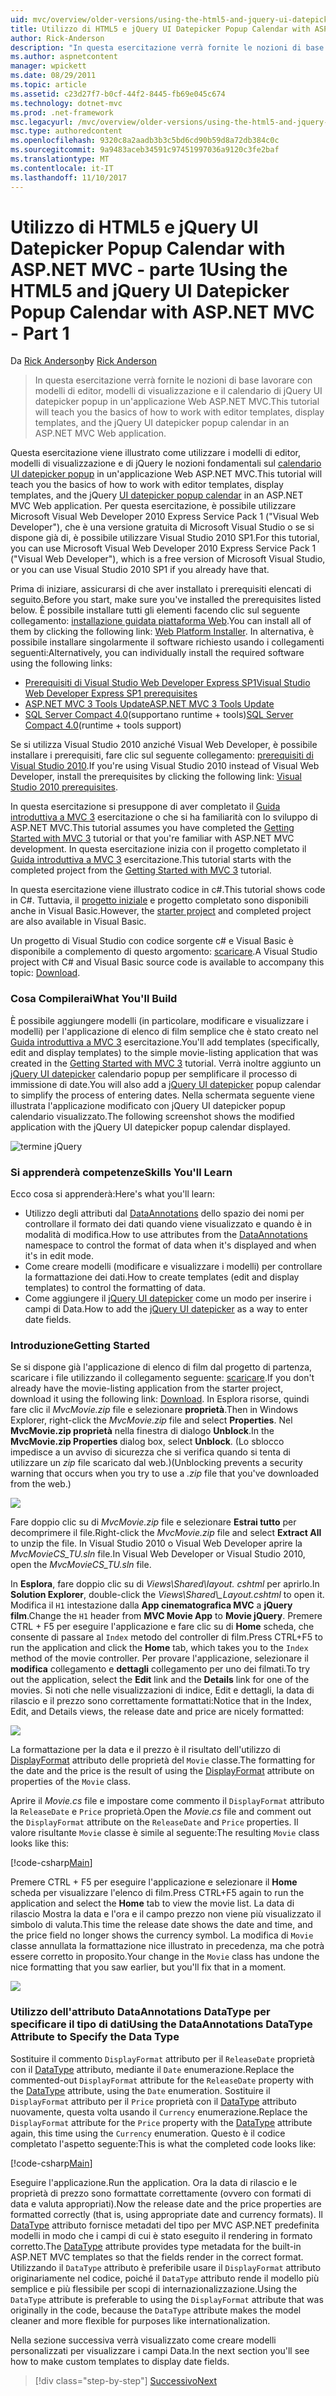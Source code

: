 ```yaml
---
uid: mvc/overview/older-versions/using-the-html5-and-jquery-ui-datepicker-popup-calendar-with-aspnet-mvc/using-the-html5-and-jquery-ui-datepicker-popup-calendar-with-aspnet-mvc-part-1
title: Utilizzo di HTML5 e jQuery UI Datepicker Popup Calendar with ASP.NET MVC - parte 1 | Documenti Microsoft
author: Rick-Anderson
description: "In questa esercitazione verrà fornite le nozioni di base lavorare con modelli di editor, modelli di visualizzazione e il calendario di jQuery UI datepicker popup in una macchina virtuale di ASP.NET..."
ms.author: aspnetcontent
manager: wpickett
ms.date: 08/29/2011
ms.topic: article
ms.assetid: c23d27f7-b0cf-44f2-8445-fb69e045c674
ms.technology: dotnet-mvc
ms.prod: .net-framework
msc.legacyurl: /mvc/overview/older-versions/using-the-html5-and-jquery-ui-datepicker-popup-calendar-with-aspnet-mvc/using-the-html5-and-jquery-ui-datepicker-popup-calendar-with-aspnet-mvc-part-1
msc.type: authoredcontent
ms.openlocfilehash: 9320c8a2aadb3b3c5bd6cd90b59d8a72db384c0c
ms.sourcegitcommit: 9a9483aceb34591c97451997036a9120c3fe2baf
ms.translationtype: MT
ms.contentlocale: it-IT
ms.lasthandoff: 11/10/2017
---
```

<a name="using-the-html5-and-jquery-ui-datepicker-popup-calendar-with-aspnet-mvc---part-1"></a><span data-ttu-id="4cd73-103">Utilizzo di HTML5 e jQuery UI Datepicker Popup Calendar with ASP.NET MVC - parte 1</span><span class="sxs-lookup"><span data-stu-id="4cd73-103">Using the HTML5 and jQuery UI Datepicker Popup Calendar with ASP.NET MVC - Part 1</span></span>
====================
<span data-ttu-id="4cd73-104">Da [Rick Anderson](https://github.com/Rick-Anderson)</span><span class="sxs-lookup"><span data-stu-id="4cd73-104">by [Rick Anderson](https://github.com/Rick-Anderson)</span></span>

> <span data-ttu-id="4cd73-105">In questa esercitazione verrà fornite le nozioni di base lavorare con modelli di editor, modelli di visualizzazione e il calendario di jQuery UI datepicker popup in un'applicazione Web ASP.NET MVC.</span><span class="sxs-lookup"><span data-stu-id="4cd73-105">This tutorial will teach you the basics of how to work with editor templates, display templates, and the jQuery UI datepicker popup calendar in an ASP.NET MVC Web application.</span></span>


<span data-ttu-id="4cd73-106">Questa esercitazione viene illustrato come utilizzare i modelli di editor, modelli di visualizzazione e di jQuery le nozioni fondamentali sul [calendario UI datepicker popup](http://plugins.jquery.com/project/datepicker) in un'applicazione Web ASP.NET MVC.</span><span class="sxs-lookup"><span data-stu-id="4cd73-106">This tutorial will teach you the basics of how to work with editor templates, display templates, and the jQuery [UI datepicker popup calendar](http://plugins.jquery.com/project/datepicker) in an ASP.NET MVC Web application.</span></span> <span data-ttu-id="4cd73-107">Per questa esercitazione, è possibile utilizzare Microsoft Visual Web Developer 2010 Express Service Pack 1 (&quot;Visual Web Developer&quot;), che è una versione gratuita di Microsoft Visual Studio o se si dispone già di, è possibile utilizzare Visual Studio 2010 SP1.</span><span class="sxs-lookup"><span data-stu-id="4cd73-107">For this tutorial, you can use Microsoft Visual Web Developer 2010 Express Service Pack 1 (&quot;Visual Web Developer&quot;), which is a free version of Microsoft Visual Studio, or you can use Visual Studio 2010 SP1 if you already have that.</span></span>

<span data-ttu-id="4cd73-108">Prima di iniziare, assicurarsi di che aver installato i prerequisiti elencati di seguito.</span><span class="sxs-lookup"><span data-stu-id="4cd73-108">Before you start, make sure you've installed the prerequisites listed below.</span></span> <span data-ttu-id="4cd73-109">È possibile installare tutti gli elementi facendo clic sul seguente collegamento: [installazione guidata piattaforma Web](https://www.microsoft.com/web/gallery/install.aspx?appid=VWD2010SP1Pack).</span><span class="sxs-lookup"><span data-stu-id="4cd73-109">You can install all of them by clicking the following link: [Web Platform Installer](https://www.microsoft.com/web/gallery/install.aspx?appid=VWD2010SP1Pack).</span></span> <span data-ttu-id="4cd73-110">In alternativa, è possibile installare singolarmente il software richiesto usando i collegamenti seguenti:</span><span class="sxs-lookup"><span data-stu-id="4cd73-110">Alternatively, you can individually install the required software using the following links:</span></span>

- [<span data-ttu-id="4cd73-111">Prerequisiti di Visual Studio Web Developer Express SP1</span><span class="sxs-lookup"><span data-stu-id="4cd73-111">Visual Studio Web Developer Express SP1 prerequisites</span></span>](https://www.microsoft.com/web/gallery/install.aspx?appid=VWD2010SP1Pack)
- [<span data-ttu-id="4cd73-112">ASP.NET MVC 3 Tools Update</span><span class="sxs-lookup"><span data-stu-id="4cd73-112">ASP.NET MVC 3 Tools Update</span></span>](https://www.microsoft.com/web/gallery/install.aspx?appsxml=&amp;appid=MVC3)
- <span data-ttu-id="4cd73-113">[SQL Server Compact 4.0](https://www.microsoft.com/web/gallery/install.aspx?appid=SQLCE;SQLCEVSTools_4_0)(supportano runtime + tools)</span><span class="sxs-lookup"><span data-stu-id="4cd73-113">[SQL Server Compact 4.0](https://www.microsoft.com/web/gallery/install.aspx?appid=SQLCE;SQLCEVSTools_4_0)(runtime + tools support)</span></span>

<span data-ttu-id="4cd73-114">Se si utilizza Visual Studio 2010 anziché Visual Web Developer, è possibile installare i prerequisiti, fare clic sul seguente collegamento: [prerequisiti di Visual Studio 2010](https://www.microsoft.com/web/gallery/install.aspx?appsxml=&amp;appid=VS2010SP1Pack).</span><span class="sxs-lookup"><span data-stu-id="4cd73-114">If you're using Visual Studio 2010 instead of Visual Web Developer, install the prerequisites by clicking the following link: [Visual Studio 2010 prerequisites](https://www.microsoft.com/web/gallery/install.aspx?appsxml=&amp;appid=VS2010SP1Pack).</span></span>

<span data-ttu-id="4cd73-115">In questa esercitazione si presuppone di aver completato il [Guida introduttiva a MVC 3](../getting-started-with-aspnet-mvc3/cs/intro-to-aspnet-mvc-3.md) esercitazione o che si ha familiarità con lo sviluppo di ASP.NET MVC.</span><span class="sxs-lookup"><span data-stu-id="4cd73-115">This tutorial assumes you have completed the [Getting Started with MVC 3](../getting-started-with-aspnet-mvc3/cs/intro-to-aspnet-mvc-3.md) tutorial or that you're familiar with ASP.NET MVC development.</span></span> <span data-ttu-id="4cd73-116">In questa esercitazione inizia con il progetto completato il [Guida introduttiva a MVC 3](../getting-started-with-aspnet-mvc3/cs/intro-to-aspnet-mvc-3.md) esercitazione.</span><span class="sxs-lookup"><span data-stu-id="4cd73-116">This tutorial starts with the completed project from the [Getting Started with MVC 3](../getting-started-with-aspnet-mvc3/cs/intro-to-aspnet-mvc-3.md) tutorial.</span></span>

<span data-ttu-id="4cd73-117">In questa esercitazione viene illustrato codice in c#.</span><span class="sxs-lookup"><span data-stu-id="4cd73-117">This tutorial shows code in C#.</span></span> <span data-ttu-id="4cd73-118">Tuttavia, il [progetto iniziale](https://archive.msdn.microsoft.com/Project/Download/FileDownload.aspx?ProjectName=aspnetmvcsamples&amp;DownloadId=15800) e progetto completato sono disponibili anche in Visual Basic.</span><span class="sxs-lookup"><span data-stu-id="4cd73-118">However, the [starter project](https://archive.msdn.microsoft.com/Project/Download/FileDownload.aspx?ProjectName=aspnetmvcsamples&amp;DownloadId=15800) and completed project are also available in Visual Basic.</span></span>

<span data-ttu-id="4cd73-119">Un progetto di Visual Studio con codice sorgente c# e Visual Basic è disponibile a complemento di questo argomento: [scaricare](https://archive.msdn.microsoft.com/Project/Download/FileDownload.aspx?ProjectName=aspnetmvcsamples&amp;DownloadId=15800).</span><span class="sxs-lookup"><span data-stu-id="4cd73-119">A Visual Studio project with C# and Visual Basic source code is available to accompany this topic: [Download](https://archive.msdn.microsoft.com/Project/Download/FileDownload.aspx?ProjectName=aspnetmvcsamples&amp;DownloadId=15800).</span></span>

### <a name="what-youll-build"></a><span data-ttu-id="4cd73-120">Cosa Compilerai</span><span class="sxs-lookup"><span data-stu-id="4cd73-120">What You'll Build</span></span>

<span data-ttu-id="4cd73-121">È possibile aggiungere modelli (in particolare, modificare e visualizzare i modelli) per l'applicazione di elenco di film semplice che è stato creato nel [Guida introduttiva a MVC 3](../getting-started-with-aspnet-mvc3/cs/intro-to-aspnet-mvc-3.md) esercitazione.</span><span class="sxs-lookup"><span data-stu-id="4cd73-121">You'll add templates (specifically, edit and display templates) to the simple movie-listing application that was created in the [Getting Started with MVC 3](../getting-started-with-aspnet-mvc3/cs/intro-to-aspnet-mvc-3.md) tutorial.</span></span> <span data-ttu-id="4cd73-122">Verrà inoltre aggiunto un [jQuery UI datepicker](http://jqueryui.com/demos/datepicker/) calendario popup per semplificare il processo di immissione di date.</span><span class="sxs-lookup"><span data-stu-id="4cd73-122">You will also add a [jQuery UI datepicker](http://jqueryui.com/demos/datepicker/) popup calendar to simplify the process of entering dates.</span></span> <span data-ttu-id="4cd73-123">Nella schermata seguente viene illustrata l'applicazione modificato con jQuery UI datepicker popup calendario visualizzato.</span><span class="sxs-lookup"><span data-stu-id="4cd73-123">The following screenshot shows the modified application with the jQuery UI datepicker popup calendar displayed.</span></span>

![termine jQuery](using-the-html5-and-jquery-ui-datepicker-popup-calendar-with-aspnet-mvc-part-1/_static/image1.png)

### <a name="skills-youll-learn"></a><span data-ttu-id="4cd73-125">Si apprenderà competenze</span><span class="sxs-lookup"><span data-stu-id="4cd73-125">Skills You'll Learn</span></span>

<span data-ttu-id="4cd73-126">Ecco cosa si apprenderà:</span><span class="sxs-lookup"><span data-stu-id="4cd73-126">Here's what you'll learn:</span></span>

- <span data-ttu-id="4cd73-127">Utilizzo degli attributi dal [DataAnnotations](https://msdn.microsoft.com/en-us/library/system.componentmodel.dataannotations.aspx) dello spazio dei nomi per controllare il formato dei dati quando viene visualizzato e quando è in modalità di modifica.</span><span class="sxs-lookup"><span data-stu-id="4cd73-127">How to use attributes from the [DataAnnotations](https://msdn.microsoft.com/en-us/library/system.componentmodel.dataannotations.aspx) namespace to control the format of data when it's displayed and when it's in edit mode.</span></span>
- <span data-ttu-id="4cd73-128">Come creare modelli (modificare e visualizzare i modelli) per controllare la formattazione dei dati.</span><span class="sxs-lookup"><span data-stu-id="4cd73-128">How to create templates (edit and display templates) to control the formatting of data.</span></span>
- <span data-ttu-id="4cd73-129">Come aggiungere il [jQuery UI datepicker](http://jqueryui.com/demos/datepicker/) come un modo per inserire i campi di Data.</span><span class="sxs-lookup"><span data-stu-id="4cd73-129">How to add the [jQuery UI datepicker](http://jqueryui.com/demos/datepicker/) as a way to enter date fields.</span></span>

### <a name="getting-started"></a><span data-ttu-id="4cd73-130">Introduzione</span><span class="sxs-lookup"><span data-stu-id="4cd73-130">Getting Started</span></span>

<span data-ttu-id="4cd73-131">Se si dispone già l'applicazione di elenco di film dal progetto di partenza, scaricare i file utilizzando il collegamento seguente: [scaricare](https://code.msdn.microsoft.com/Project/Download/FileDownload.aspx?https://archive.msdn.microsoft.com/Project/Download/FileDownload.aspx?ProjectName=aspnetmvcsamples&amp;DownloadId=15800).</span><span class="sxs-lookup"><span data-stu-id="4cd73-131">If you don't already have the movie-listing application from the starter project, download it using the following link: [Download](https://code.msdn.microsoft.com/Project/Download/FileDownload.aspx?https://archive.msdn.microsoft.com/Project/Download/FileDownload.aspx?ProjectName=aspnetmvcsamples&amp;DownloadId=15800).</span></span> <span data-ttu-id="4cd73-132">In Esplora risorse, quindi fare clic il *MvcMovie.zip* file e selezionare **proprietà**.</span><span class="sxs-lookup"><span data-stu-id="4cd73-132">Then in Windows Explorer, right-click the *MvcMovie.zip* file and select **Properties**.</span></span> <span data-ttu-id="4cd73-133">Nel **MvcMovie.zip proprietà** nella finestra di dialogo **Unblock**.</span><span class="sxs-lookup"><span data-stu-id="4cd73-133">In the **MvcMovie.zip Properties** dialog box, select **Unblock**.</span></span> <span data-ttu-id="4cd73-134">(Lo sblocco impedisce a un avviso di sicurezza che si verifica quando si tenta di utilizzare un *zip* file scaricato dal web.)</span><span class="sxs-lookup"><span data-stu-id="4cd73-134">(Unblocking prevents a security warning that occurs when you try to use a *.zip* file that you've downloaded from the web.)</span></span>

![](using-the-html5-and-jquery-ui-datepicker-popup-calendar-with-aspnet-mvc-part-1/_static/image2.png)

<span data-ttu-id="4cd73-135">Fare doppio clic su di *MvcMovie.zip* file e selezionare **Estrai tutto** per decomprimere il file.</span><span class="sxs-lookup"><span data-stu-id="4cd73-135">Right-click the *MvcMovie.zip* file and select **Extract All** to unzip the file.</span></span> <span data-ttu-id="4cd73-136">In Visual Studio 2010 o Visual Web Developer aprire la *MvcMovieCS\_TU.sln* file.</span><span class="sxs-lookup"><span data-stu-id="4cd73-136">In Visual Web Developer or Visual Studio 2010, open the *MvcMovieCS\_TU.sln* file.</span></span>

<span data-ttu-id="4cd73-137">In **Esplora**, fare doppio clic su di *Views\Shared\\layout. cshtml* per aprirlo.</span><span class="sxs-lookup"><span data-stu-id="4cd73-137">In **Solution Explorer**, double-click the *Views\Shared\\_Layout.cshtml* to open it.</span></span> <span data-ttu-id="4cd73-138">Modifica il `H1` intestazione dalla **App cinematografica MVC** a **jQuery film**.</span><span class="sxs-lookup"><span data-stu-id="4cd73-138">Change the `H1` header from **MVC Movie App** to **Movie jQuery**.</span></span> <span data-ttu-id="4cd73-139">Premere CTRL + F5 per eseguire l'applicazione e fare clic su di **Home** scheda, che consente di passare al `Index` metodo del controller di film.</span><span class="sxs-lookup"><span data-stu-id="4cd73-139">Press CTRL+F5 to run the application and click the **Home** tab, which takes you to the `Index` method of the movie controller.</span></span> <span data-ttu-id="4cd73-140">Per provare l'applicazione, selezionare il **modifica** collegamento e **dettagli** collegamento per uno dei filmati.</span><span class="sxs-lookup"><span data-stu-id="4cd73-140">To try out the application, select the **Edit** link and the **Details** link for one of the movies.</span></span> <span data-ttu-id="4cd73-141">Si noti che nelle visualizzazioni di indice, Edit e dettagli, la data di rilascio e il prezzo sono correttamente formattati:</span><span class="sxs-lookup"><span data-stu-id="4cd73-141">Notice that in the Index, Edit, and Details views, the release date and price are nicely formatted:</span></span>

![](using-the-html5-and-jquery-ui-datepicker-popup-calendar-with-aspnet-mvc-part-1/_static/image3.png)

<span data-ttu-id="4cd73-142">La formattazione per la data e il prezzo è il risultato dell'utilizzo di [DisplayFormat](https://msdn.microsoft.com/en-us/library/system.componentmodel.dataannotations.displayformatattribute.aspx) attributo delle proprietà del `Movie` classe.</span><span class="sxs-lookup"><span data-stu-id="4cd73-142">The formatting for the date and the price is the result of using the [DisplayFormat](https://msdn.microsoft.com/en-us/library/system.componentmodel.dataannotations.displayformatattribute.aspx) attribute on properties of the `Movie` class.</span></span>

<span data-ttu-id="4cd73-143">Aprire il *Movie.cs* file e impostare come commento il `DisplayFormat` attributo la `ReleaseDate` e `Price` proprietà.</span><span class="sxs-lookup"><span data-stu-id="4cd73-143">Open the *Movie.cs* file and comment out the `DisplayFormat` attribute on the `ReleaseDate` and `Price` properties.</span></span> <span data-ttu-id="4cd73-144">Il valore risultante `Movie` classe è simile al seguente:</span><span class="sxs-lookup"><span data-stu-id="4cd73-144">The resulting `Movie` class looks like this:</span></span>

[!code-csharp[Main](using-the-html5-and-jquery-ui-datepicker-popup-calendar-with-aspnet-mvc-part-1/samples/sample1.cs)]

<span data-ttu-id="4cd73-145">Premere CTRL + F5 per eseguire l'applicazione e selezionare il **Home** scheda per visualizzare l'elenco di film.</span><span class="sxs-lookup"><span data-stu-id="4cd73-145">Press CTRL+F5 again to run the application and select the **Home** tab to view the movie list.</span></span> <span data-ttu-id="4cd73-146">La data di rilascio Mostra la data e l'ora e il campo prezzo non viene più visualizzato il simbolo di valuta.</span><span class="sxs-lookup"><span data-stu-id="4cd73-146">This time the release date shows the date and time, and the price field no longer shows the currency symbol.</span></span> <span data-ttu-id="4cd73-147">La modifica di `Movie` classe annullata la formattazione nice illustrato in precedenza, ma che potrà essere corretto in proposito.</span><span class="sxs-lookup"><span data-stu-id="4cd73-147">Your change in the `Movie` class has undone the nice formatting that you saw earlier, but you'll fix that in a moment.</span></span>

![](using-the-html5-and-jquery-ui-datepicker-popup-calendar-with-aspnet-mvc-part-1/_static/image4.png)

### <a name="using-the-dataannotations-datatype-attribute-to-specify-the-data-type"></a><span data-ttu-id="4cd73-148">Utilizzo dell'attributo DataAnnotations DataType per specificare il tipo di dati</span><span class="sxs-lookup"><span data-stu-id="4cd73-148">Using the DataAnnotations DataType Attribute to Specify the Data Type</span></span>

<span data-ttu-id="4cd73-149">Sostituire il commento `DisplayFormat` attributo per il `ReleaseDate` proprietà con il [DataType](https://msdn.microsoft.com/en-us/library/system.componentmodel.dataannotations.datatype.aspx) attributo, mediante il `Date` enumerazione.</span><span class="sxs-lookup"><span data-stu-id="4cd73-149">Replace the commented-out `DisplayFormat` attribute for the `ReleaseDate` property with the [DataType](https://msdn.microsoft.com/en-us/library/system.componentmodel.dataannotations.datatype.aspx) attribute, using the `Date` enumeration.</span></span> <span data-ttu-id="4cd73-150">Sostituire il `DisplayFormat` attributo per il `Price` proprietà con il [DataType](https://msdn.microsoft.com/en-us/library/system.componentmodel.dataannotations.datatype.aspx) attributo nuovamente, questa volta usando il `Currency` enumerazione.</span><span class="sxs-lookup"><span data-stu-id="4cd73-150">Replace the `DisplayFormat` attribute for the `Price` property with the [DataType](https://msdn.microsoft.com/en-us/library/system.componentmodel.dataannotations.datatype.aspx) attribute again, this time using the `Currency` enumeration.</span></span> <span data-ttu-id="4cd73-151">Questo è il codice completato l'aspetto seguente:</span><span class="sxs-lookup"><span data-stu-id="4cd73-151">This is what the completed code looks like:</span></span>

[!code-csharp[Main](using-the-html5-and-jquery-ui-datepicker-popup-calendar-with-aspnet-mvc-part-1/samples/sample2.cs)]

<span data-ttu-id="4cd73-152">Eseguire l'applicazione.</span><span class="sxs-lookup"><span data-stu-id="4cd73-152">Run the application.</span></span> <span data-ttu-id="4cd73-153">Ora la data di rilascio e le proprietà di prezzo sono formattate correttamente (ovvero con formati di data e valuta appropriati).</span><span class="sxs-lookup"><span data-stu-id="4cd73-153">Now the release date and the price properties are formatted correctly (that is, using appropriate date and currency formats).</span></span> <span data-ttu-id="4cd73-154">Il [DataType](https://msdn.microsoft.com/en-us/library/system.componentmodel.dataannotations.datatype.aspx) attributo fornisce metadati del tipo per MVC ASP.NET predefinita modelli in modo che i campi di cui è stato eseguito il rendering in formato corretto.</span><span class="sxs-lookup"><span data-stu-id="4cd73-154">The [DataType](https://msdn.microsoft.com/en-us/library/system.componentmodel.dataannotations.datatype.aspx) attribute provides type metadata for the built-in ASP.NET MVC templates so that the fields render in the correct format.</span></span> <span data-ttu-id="4cd73-155">Utilizzando il `DataType` attributo è preferibile usare il `DisplayFormat` attributo originariamente nel codice, poiché il `DataType` attributo rende il modello più semplice e più flessibile per scopi di internazionalizzazione.</span><span class="sxs-lookup"><span data-stu-id="4cd73-155">Using the `DataType` attribute is preferable to using the `DisplayFormat` attribute that was originally in the code, because the `DataType` attribute makes the model cleaner and more flexible for purposes like internationalization.</span></span>

<span data-ttu-id="4cd73-156">Nella sezione successiva verrà visualizzato come creare modelli personalizzati per visualizzare i campi Data.</span><span class="sxs-lookup"><span data-stu-id="4cd73-156">In the next section you'll see how to make custom templates to display date fields.</span></span>

>[!div class="step-by-step"]
[<span data-ttu-id="4cd73-157">Successivo</span><span class="sxs-lookup"><span data-stu-id="4cd73-157">Next</span></span>](using-the-html5-and-jquery-ui-datepicker-popup-calendar-with-aspnet-mvc-part-2.md)
